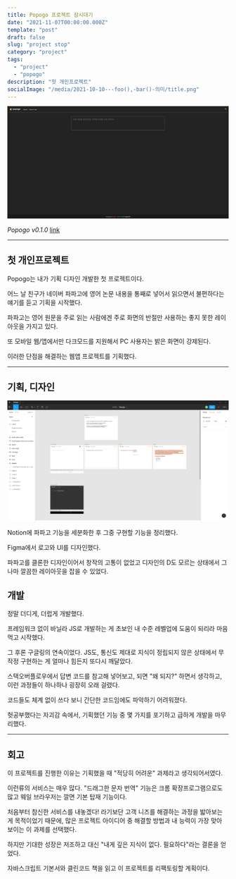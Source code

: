 ```yaml
---
title: Popogo 프로젝트 잠시대기
date: "2021-11-07T00:00:00.000Z"
template: "post"
draft: false
slug: "project stop"
category: "project"
tags:
  - "project"
  - "popogo"
description: "첫 개인프로젝트"
socialImage: "/media/2021-10-10---foo(),-bar()-의미/title.png"
---
```


![Popogo website](/media/2021-11-07---Popogo-프로젝트-잠시대기/popogo.PNG)

_Popogo v0.1.0_
[link](https://yeoularu.github.io/popogo/)

---

## 첫 개인프로젝트

Popogo는 내가 기획 디자인 개발한 첫 프로젝트이다.

어느 날 친구가 네이버 파파고에 영어 논문 내용을 통째로 넣어서 읽으면서 불편하다는 얘기를 듣고 기획을 시작했다.

파파고는 영어 원문을 주로 읽는 사람에겐 주로 화면의 반절만 사용하는 좋지 못한 레이아웃을 가지고 있다.

또 모바일 웹/앱에서만 다크모드를 지원해서 PC 사용자는 밝은 화면이 강제된다.

이러한 단점을 해결하는 웹앱 프로젝트를 기획했다.

---

## 기획, 디자인

![design](/media/2021-11-07---Popogo-프로젝트-잠시대기/design.PNG)

Notion에 파파고 기능을 세분화한 후 그중 구현할 기능을 정리했다.

Figma에서 로고와 UI를 디자인했다.

파파고를 클론한 디자인이어서 창작의 고통이 없었고 디자인의 D도 모르는 상태에서 그나마 깔끔한 레이아웃을 잡을 수 있었다.

## 개발

정말 더디게, 더럽게 개발했다.

프레임워크 없이 바닐라 JS로 개발하는 게 초보인 내 수준 레벨업에 도움이 되리라 마음먹고 시작했다.

그 후론 구글링의 연속이었다. JS도, 통신도 제대로 지식이 정립되지 않은 상태에서 무작정 구현하는 게 얼마나 힘든지 또다시 깨달았다.

스택오버플로우에서 답변 코드를 참고해 넣어보고, 되면 "왜 되지?" 하면서 생각하고, 이런 과정들이 하나하나 굉장히 오래 걸렸다.

코드들도 체계 없이 쓰다 보니 간단한 코드임에도 파악하기 어려워졌다.

헛공부했다는 자괴감 속에서, 기획했던 기능 중 몇 가지를 포기하고 급하게 개발을 마무리했다.

---

## 회고

이 프로젝트를 진행한 이유는 기획했을 때 "적당히 어려운" 과제라고 생각되어서였다.

이런류의 서비스는 매우 많다. "드래그한 문자 번역" 기능은 크롬 확장프로그램으로도 많고 웨일 브라우저는 깔면 기본 탑재 기능이다.

처음부터 참신한 서비스를 내놓겠다! 라기보단 고객 니즈를 해결하는 과정을 밟아보는 게 목적이었기 때문에, 많은 프로젝트 아이디어 중 해결할 방법과 내 능력이 가장 맞아 보이는 이 과제를 선택했다.

하지만 기대한 성장은 저조하고 대신 "내게 깊은 지식이 없다. 필요하다"라는 결론을 얻었다.

자바스크립트 기본서와 클린코드 책을 읽고 이 프로젝트를 리팩토링할 계획이다.
